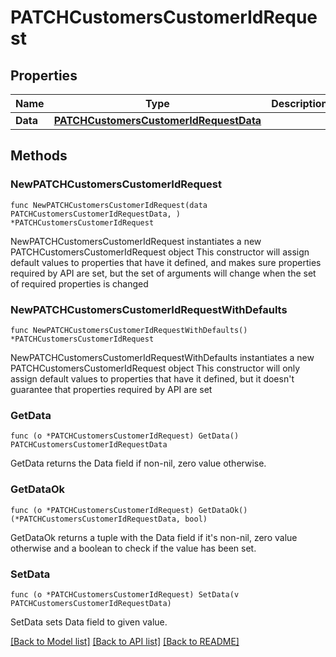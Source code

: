 # PATCHCustomersCustomerIdRequest

## Properties

Name | Type | Description | Notes
------------ | ------------- | ------------- | -------------
**Data** | [**PATCHCustomersCustomerIdRequestData**](PATCHCustomersCustomerIdRequestData.md) |  | 

## Methods

### NewPATCHCustomersCustomerIdRequest

`func NewPATCHCustomersCustomerIdRequest(data PATCHCustomersCustomerIdRequestData, ) *PATCHCustomersCustomerIdRequest`

NewPATCHCustomersCustomerIdRequest instantiates a new PATCHCustomersCustomerIdRequest object
This constructor will assign default values to properties that have it defined,
and makes sure properties required by API are set, but the set of arguments
will change when the set of required properties is changed

### NewPATCHCustomersCustomerIdRequestWithDefaults

`func NewPATCHCustomersCustomerIdRequestWithDefaults() *PATCHCustomersCustomerIdRequest`

NewPATCHCustomersCustomerIdRequestWithDefaults instantiates a new PATCHCustomersCustomerIdRequest object
This constructor will only assign default values to properties that have it defined,
but it doesn't guarantee that properties required by API are set

### GetData

`func (o *PATCHCustomersCustomerIdRequest) GetData() PATCHCustomersCustomerIdRequestData`

GetData returns the Data field if non-nil, zero value otherwise.

### GetDataOk

`func (o *PATCHCustomersCustomerIdRequest) GetDataOk() (*PATCHCustomersCustomerIdRequestData, bool)`

GetDataOk returns a tuple with the Data field if it's non-nil, zero value otherwise
and a boolean to check if the value has been set.

### SetData

`func (o *PATCHCustomersCustomerIdRequest) SetData(v PATCHCustomersCustomerIdRequestData)`

SetData sets Data field to given value.



[[Back to Model list]](../README.md#documentation-for-models) [[Back to API list]](../README.md#documentation-for-api-endpoints) [[Back to README]](../README.md)


